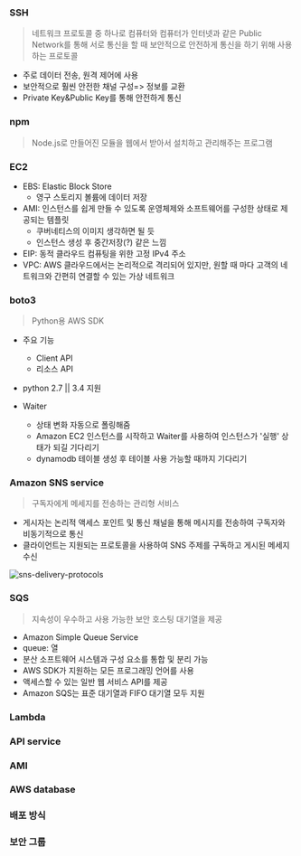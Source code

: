 ### SSH

> 네트워크 프로토콜 중 하나로 컴퓨터와 컴퓨터가 인터넷과 같은 Public Network를 통해 서로 통신을 할 때 보안적으로 안전하게 통신을 하기 위해 사용하는 프로토콜

- 주로 데이터 전송, 원격 제어에 사용
- 보안적으로 훨씬 안전한 채널 구성=> 정보를 교환
- Private Key&Public Key를 통해 안전하게 통신



### npm

> Node.js로 만들어진 모듈을 웹에서 받아서 설치하고 관리해주는 프로그램

 

### EC2

- EBS: Elastic Block Store
  - 영구 스토리지 볼륨에 데이터 저장
- AMI: 인스턴스를 쉽게 만들 수 있도록 운영체제와 소프트웨어를 구성한 상태로 제공되는 템플릿
  - 쿠버네티스의 이미지 생각하면 될 듯
  - 인스턴스 생성 후 중간저장(?) 같은 느낌
- EIP: 동적 클라우드 컴퓨팅을 위한 고정 IPv4 주소
- VPC: AWS 클라우드에서는 논리적으로 격리되어 있지만, 원할 때 마다 고객의 네트워크와 간편히 연결할 수 있는 가상 네트워크



### boto3

> Python용 AWS SDK

- 주요 기능
  - Client API
  - 리소스 API

- python 2.7 || 3.4 지원
- Waiter
  -  상태 변화 자동으로 폴링해줌
    - Amazon EC2 인스턴스를 시작하고 Waiter를 사용하여 인스턴스가 '실행' 상태가 되길 기다리기
    - dynamodb 테이블 생성 후 테이블 사용 가능할 때까지 기다리기



### Amazon SNS service

> 구독자에게 메세지를 전송하는 관리형 서비스

- 게시자는 논리적 액세스 포인트 및 통신 채널을 통해 메시지를 전송하여 구독자와 비동기적으로 통신
- 클라이언트는 지원되는 프로토콜을 사용하여 SNS 주제를 구독하고 게시된 메세지 수신

![sns-delivery-protocols](C:\Users\MIN\Downloads\sns-delivery-protocols.png)



### SQS

> 지속성이 우수하고 사용 가능한 보안 호스팅 대기열을 제공

- Amazon Simple Queue Service
- queue: 열
- 분산 소프트웨어 시스템과 구성 요소를 통합 및 분리 가능
- AWS SDK가 지원하는 모든 프로그래밍 언어를 사용
- 액세스할 수 있는 일반 웹 서비스 API를 제공
- Amazon SQS는 표준 대기열과 FIFO 대기열 모두 지원

### Lambda

### API service

### AMI

### AWS database

### 배포 방식

### 보안 그룹

